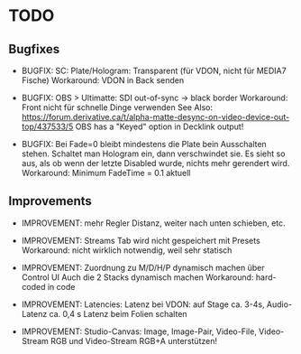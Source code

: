 
TODO
====

Bugfixes
--------

- BUGFIX:
  SC: Plate/Hologram: Transparent (für VDON, nicht für MEDIA7 Fische)
  Workaround: VDON in Back senden

- BUGFIX:
  OBS > Ultimatte: SDI out-of-sync -> black border
  Workaround: Front nicht für schnelle Dinge verwenden
  See Also: https://forum.derivative.ca/t/alpha-matte-desync-on-video-device-out-top/437533/5
  OBS has a "Keyed" option in Decklink output!

- BUGFIX: 
  Bei Fade=0 bleibt mindestens die Plate bein Ausschalten stehen. Schaltet man Hologram ein, dann verschwindet sie.
  Es sieht so aus, als ob wenn der letzte Disabled wurde, nichts mehr gerendert wird.
  Workaround: Minimum FadeTime = 0.1 aktuell

Improvements
------------

- IMPROVEMENT:
  mehr Regler Distanz, weiter nach unten schieben, etc.

- IMPROVEMENT:
  Streams Tab wird nicht gespeichert mit Presets
  Workaround: nicht wirklich notwendig, weil sehr statisch

- IMPROVEMENT:
  Zuordnung zu M/D/H/P dynamisch machen über Control UI
  Auch die 2 Stacks dynamisch machen
  Workaround: hard-coded in code

- IMPROVEMENT:
  Latencies:
  Latenz bei VDON: auf Stage ca. 3-4s, Audio-Latenz ca. 0,4 s
  Latenz beim Folien schalten

- IMPROVEMENT:
  Studio-Canvas: Image, Image-Pair, Video-File, Video-Stream RGB und
  Video-Stream RGB+A unterstützen!

